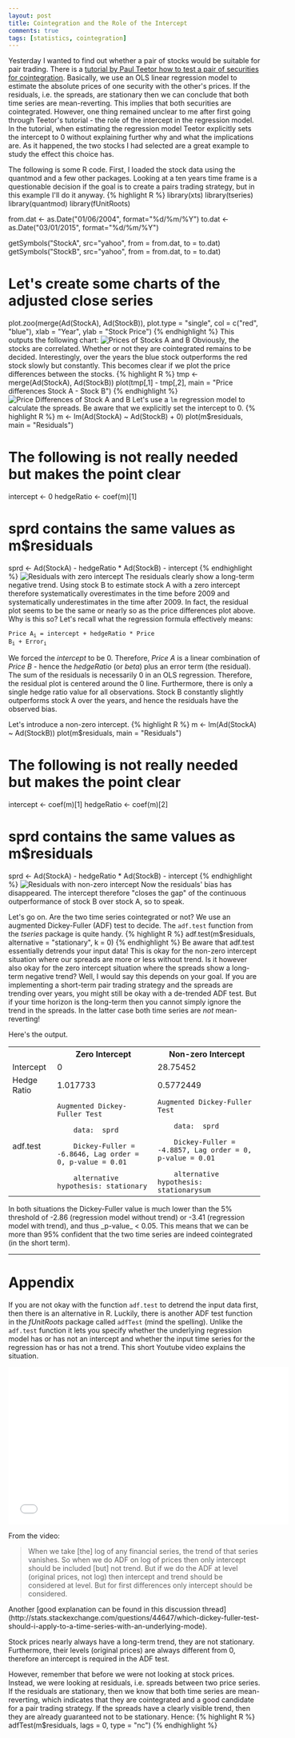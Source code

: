 ```yaml
---
layout: post
title: Cointegration and the Role of the Intercept
comments: true
tags: [statistics, cointegration]
---
```

Yesterday I wanted to find out whether a pair of stocks would be suitable for pair trading. There is a [tutorial by Paul Teetor how to test a pair of securities for cointegration](http://quanttrader.info/public/testForCoint.html). Basically, we use an OLS linear regression model to estimate the absolute prices of one security with the other's prices. If the residuals, i.e. the spreads, are stationary then we can conclude that both time series are mean-reverting. This implies that both securities are cointegrated. However, one thing remained unclear to me after first going through Teetor's tutorial - the role of the intercept in the regression model.<span class="more"></span> In the tutorial, when estimating the regression model Teetor explicitly sets the intercept to 0 without explaining further why and what the implications are. As it happened, the two stocks I had selected are a great example to study the effect this choice has.

The following is some R code. First, I loaded the stock data using the quantmod and a few other packages. Looking at a ten years time frame is a questionable decision if the goal is to create a pairs trading strategy, but in this example I'll do it anyway.
{% highlight R %}
library(xts)
library(tseries)
library(quantmod)
library(fUnitRoots)

from.dat <- as.Date("01/06/2004", format="%d/%m/%Y") 
to.dat <- as.Date("03/01/2015", format="%d/%m/%Y") 

getSymbols("StockA", src="yahoo", from = from.dat, to = to.dat)
getSymbols("StockB", src="yahoo", from = from.dat, to = to.dat)

# Let's create some charts of the adjusted close series
plot.zoo(merge(Ad(StockA), Ad(StockB)), plot.type = "single", col = c("red", "blue"), xlab = "Year", ylab = "Stock Price")
{% endhighlight %}
This outputs the following chart:
![Prices of Stocks A and B](/public/img/2015-01-04-prices-of-stock-a-and-stock-b.png "Prices of Stocks A and B")
Obviously, the stocks are correlated. Whether or not they are cointegrated remains to be decided. Interestingly, over the years the blue stock outperforms the red stock slowly but constantly. This becomes clear if we plot the price differences between the stocks.
{% highlight R %}
tmp <- merge(Ad(StockA), Ad(StockB))
plot(tmp[,1] - tmp[,2], main = "Price differences Stock A - Stock B")
{% endhighlight %}
![Price Differences of Stock A and B](/public/img/2015-01-04-price-differences-stock-a-stock-b.png "Price Differences of Stock A and B")
Let's use a <code>lm</code> regression model to calculate the spreads. Be aware that we explicitly set the intercept to 0.
{% highlight R %}
m <- lm(Ad(StockA) ~ Ad(StockB) + 0)
plot(m$residuals, main = "Residuals")

# The following is not really needed but makes the point clear
intercept <- 0
hedgeRatio <- coef(m)[1]

# sprd contains the same values as m$residuals
sprd <- Ad(StockA) - hedgeRatio * Ad(StockB) - intercept
{% endhighlight %}
![Residuals with zero intercept](/public/img/2015-01-04-residuals-with-zero-intercept.png "Residuals with non-zero intercept")
The residuals clearly show a long-term negative trend. Using stock B to estimate stock A with a zero intercept therefore systematically overestimates in the time before 2009 and systematically underestimates in the time after 2009. In fact, the residual plot seems to be the same or nearly so as the price differences plot above. Why is this so? Let's recall what the regression formula effectively means:

<code>Price A<sub>i</sub> = intercept + hedgeRatio * Price B<sub>i</sub> + Error<sub>i</sub></code>

We forced the _intercept_ to be 0. Therefore, _Price A_ is a linear combination of _Price B_  - hence the _hedgeRatio_ (or _beta_) plus an error term (the residual). The sum of the residuals is necessarily 0 in an OLS regression. Therefore, the residual plot is centered around the 0 line. Furthermore, there is only a single hedge ratio value for all observations. Stock B constantly slightly outperforms stock A over the years, and hence the residuals have the observed bias.

Let's introduce a non-zero intercept.
{% highlight R %}
m <- lm(Ad(StockA) ~ Ad(StockB))
plot(m$residuals, main = "Residuals")

# The following is not really needed but makes the point clear
intercept <- coef(m)[1]
hedgeRatio <- coef(m)[2]

# sprd contains the same values as m$residuals
sprd <- Ad(StockA) - hedgeRatio * Ad(StockB) - intercept
{% endhighlight %}
![Residuals with non-zero intercept](/public/img/2015-01-04-residuals-with-non-zero-intercept.png "Residuals with non-zero intercept")
Now the residuals' bias has disappeared. The intercept therefore "closes the gap" of the continuous outperformance of stock B over stock A, so to speak.

Let's go on. Are the two time series cointegrated or not? We use an augmented Dickey-Fuller (ADF) test to decide. The <code>adf.test</code> function from the _tseries_ package is quite handy.
{% highlight R %}
adf.test(m$residuals, alternative = "stationary", k = 0)
{% endhighlight %}
Be aware that adf.test essentially detrends your input data! This is okay for the non-zero intercept situation where our spreads are more or less without trend. Is it however also okay for the zero intercept situation where the spreads show a long-term negative trend? Well, I would say this depends on your goal. If you are implementing a short-term pair trading strategy and the spreads are trending over years, you might still be okay with a de-trended ADF test. But if your time horizon is the long-term then you cannot simply ignore the trend in the spreads. In the latter case both time series are _not_ mean-reverting!

Here's the output.
<table>
<tr>
  <th></th>
  <th>Zero Intercept</th>
  <th>Non-zero Intercept</th>
</tr>
<tr>
  <td>Intercept</td>
  <td>0</td>
  <td>28.75452</td>
</tr>
<tr>
  <td>Hedge Ratio</td>
  <td>1.017733</td>
  <td>0.5772449</td>
</tr>
<tr>
  <td>adf.test</td>
  <td>
    <code>Augmented Dickey-Fuller Test<br/>
    data:  sprd<br/>
    Dickey-Fuller = -6.8646, Lag order = 0, p-value = 0.01<br/>
    alternative hypothesis: stationary</code>
  </td>
  <td>
    <code>Augmented Dickey-Fuller Test<br/>
    data:  sprd<br/>
    Dickey-Fuller = -4.8857, Lag order = 0, p-value = 0.01<br/>
    alternative hypothesis: stationarysum</code>
  </td>
</tr>
</table>
In both situations the Dickey-Fuller value is much lower than the 5% threshold of -2.86 (regression model without trend) or -3.41 (regression model with trend), and thus _p-value_ < 0.05. This means that we can be more than 95% confident that the two time series are indeed cointegrated (in the short term).

----

# Appendix
If you are not okay with the function <code>adf.test</code> to detrend the input data first, then there is an alternative in R. Luckily, there is another ADF test function in the _fUnitRoots_ package called <code>adfTest</code> (mind the spelling). Unlike the <code>adf.test</code> function it lets you specify whether the underlying regression model has or has not an intercept and whether the input time series for the regression has or has not a trend. This short Youtube video explains the situation.

<iframe width="560" height="315" src="//www.youtube.com/embed/jWI_AJKLyKQ" frameborder="0" allowfullscreen></iframe>

From the video:
<blockquote>When we take [the] log of any financial series, the trend of that series vanishes. So when we do ADF on log of prices then only intercept should be included [but] not trend. But if we do the ADF at level (original prices, not log) then intercept and trend should be considered at level. But for first differences only intercept should be considered.
</blockquote>
Another [good explanation can be found in this discussion thread](http://stats.stackexchange.com/questions/44647/which-dickey-fuller-test-should-i-apply-to-a-time-series-with-an-underlying-mode).

Stock prices nearly always have a long-term trend, they are not stationary. Furthermore, their levels (original prices) are always different from 0, therefore an intercept is required in the ADF test.

However, remember that before we were not looking at stock prices. Instead, we were looking at residuals, i.e. spreads between two price series. If the residuals are stationary, then we know that both time series are mean-reverting, which indicates that they are cointegrated and a good candidate for a pair trading strategy. If the spreads have a clearly visible trend, then they are already guaranteed not to be stationary. Hence:
{% highlight R %}
adfTest(m$residuals, lags = 0, type = "nc")
{% endhighlight %}



